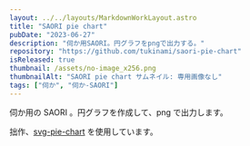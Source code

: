 ```yaml
---
layout: ../../layouts/MarkdownWorkLayout.astro
title: "SAORI pie chart"
pubDate: "2023-06-27"
description: "伺か用SAORI。円グラフをpngで出力する。"
repository: "https://github.com/tukinami/saori-pie-chart"
isReleased: true
thumbnail: /assets/no-image_x256.png
thumbnailAlt: "SAORI pie chart サムネイル: 専用画像なし"
tags: ["伺か", "伺か-SAORI"]
---
```


伺か用の SAORI 。円グラフを作成して、png で出力します。

拙作、[svg-pie-chart](/works-posts/post-007_svg-pie-chart/) を使用しています。
